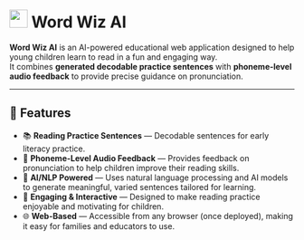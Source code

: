 # <img src="https://github.com/wordwizai/word-wiz-ai/frontend/src/assets/wordwizIcon.svg" width="32"/> Word Wiz AI

**Word Wiz AI** is an AI-powered educational web application designed to help young children learn to read in a fun and engaging way.  
It combines **generated decodable practice sentences** with **phoneme-level audio feedback** to provide precise guidance on pronunciation.

---

## 🚀 Features

- 📚 **Reading Practice Sentences** — Decodable sentences for early literacy practice.  
- 🎤 **Phoneme-Level Audio Feedback** — Provides feedback on pronunciation to help children improve their reading skills.  
- 🤖 **AI/NLP Powered** — Uses natural language processing and AI models to generate meaningful, varied sentences tailored for learning.  
- 🌟 **Engaging & Interactive** — Designed to make reading practice enjoyable and motivating for children.  
- 🌐 **Web-Based** — Accessible from any browser (once deployed), making it easy for families and educators to use.  
